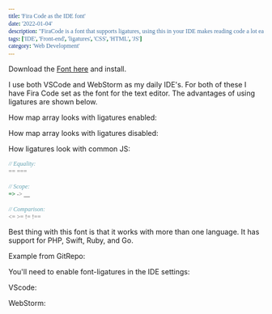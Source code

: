 ```yaml
---
title: 'Fira Code as the IDE font'
date: '2022-01-04'
description: "FiraCode is a font that supports ligatures, using this in your IDE makes reading code a lot easier & cleaner."
tags: ['IDE', 'Front-end', 'ligatures', 'CSS', 'HTML', 'JS']
category: 'Web Development'
---
```


<style>
  @import url(https://cdn.jsdelivr.net/npm/firacode@6.2.0/distr/fira_code.css);
  code, code[class*="language-"], pre[class*="language-"] {
    font-family: 'Fira Code';
  }
</style>

Download the [Font here](https://github.com/tonsky/FiraCode) and install.

I use both VSCode and WebStorm as my daily IDE's. For both of these I have Fira Code set as the font for the text editor. The advantages of using ligatures are shown below.

How map array looks with ligatures enabled:
<article-image src="blog/ligatures-example.png" alt="Ligatures examples" class="mt-5 mb-10"></article-image>

How map array looks with ligatures disabled:
<article-image src="blog/ligatures-example-disabled.png" alt="Ligatures examples" class="mt-5 mb-10"></article-image>

How ligatures look with common JS:
```js
// Equality:
== ===

// Scope:
=> -> __

// Comparison:
<= >= != !==
```

Best thing with this font is that it works with more than one language. It has support for PHP, Swift, Ruby, and Go.

Example from GitRepo:
<article-image src="blog/ligatures.png" alt="Ligatures examples" class="mt-5 mb-10"></article-image>


You'll need to enable font-ligatures in the IDE settings:

VScode:

<article-image src="blog/font-ligatures-vscode.png" alt="VSCode ligatures settings" class="mb-10"></article-image>

WebStorm:

<article-image src="blog/font-ligatures-webstorm.png" alt="WebStorm ligatures settings" class="mb-10"></article-image>
